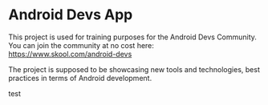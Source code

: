 # Android Devs App

This project is used for training purposes for the Android Devs Community.
You can join the community at no cost here: https://www.skool.com/android-devs

The project is supposed to be showcasing new tools and technologies, best practices in terms of Android development.

test
